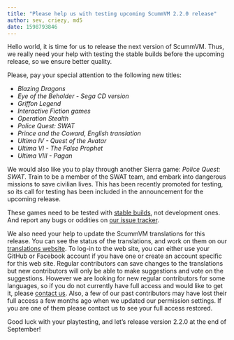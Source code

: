 ```yaml
---
title: "Please help us with testing upcoming ScummVM 2.2.0 release"
author: sev, criezy, md5
date: 1598793846
---
```


Hello world, it is time for us to release the next version of ScummVM. Thus, we really need your help with testing the stable builds before the upcoming release, so we ensure better quality.

Please, pay your special attention to the following new titles:

* <i>Blazing Dragons</i>
* <i>Eye of the Beholder - Sega CD version</i>
* <i>Griffon Legend</i>
* <i>Interactive Fiction games</i>
* <i>Operation Stealth</i>
* <i>Police Quest: SWAT</i>
* <i>Prince and the Coward, English translation</i>
* <i>Ultima IV - Quest of the Avatar</i>
* <i>Ultima VI - The False Prophet</i>
* <i>Ultima VIII - Pagan</i>

We would also like you to play through another Sierra game: <i>Police Quest: SWAT</i>. Train to be a member of the SWAT team, and embark into dangerous missions to save civilian lives. This has been recently promoted for testing, so its call for testing has been included in the announcement for the upcoming release.

These games need to be tested with [stable builds](https://buildbot.scummvm.org/builds.html), not development ones. And report any bugs or oddities on [our issue tracker](https://bugs.scummvm.org/).

We also need your help to update the ScummVM translations for this release. You can see the status of the translations, and work on them on our [translations website](https://translations.scummvm.org/projects/scummvm/scummvm/). To log-in to the web site, you can either use your GitHub or Facebook account if you have one or create an account specific for this web site. Regular contributors can save changes to the translations but new contributors will only be able to make suggestions and vote on the suggestions. However we are looking for new regular contributors for some languages, so if you do not currently have full access and would like to get it, please [contact us](https://www.scummvm.org/contact/). Also, a few of our past contributors may have lost their full access a few months ago when we updated our permission settings. If you are one of them please contact us to see your full access restored.

Good luck with your playtesting, and let’s release version 2.2.0 at the end of September!
